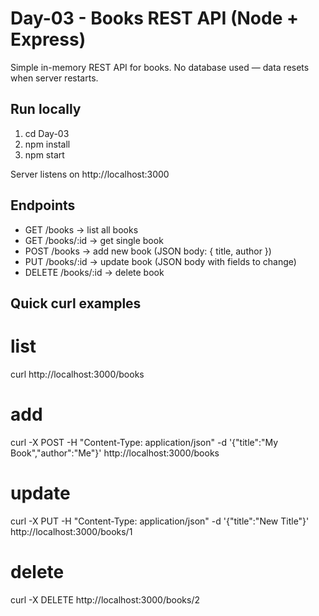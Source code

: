 # Day-03 - Books REST API (Node + Express)

Simple in-memory REST API for books. No database used — data resets when server restarts.

## Run locally

1. cd Day-03
2. npm install
3. npm start

Server listens on http://localhost:3000

## Endpoints

- GET /books -> list all books
- GET /books/:id -> get single book
- POST /books -> add new book (JSON body: { title, author })
- PUT /books/:id -> update book (JSON body with fields to change)
- DELETE /books/:id -> delete book

## Quick curl examples

# list

curl http://localhost:3000/books

# add

curl -X POST -H "Content-Type: application/json" -d '{"title":"My Book","author":"Me"}' http://localhost:3000/books

# update

curl -X PUT -H "Content-Type: application/json" -d '{"title":"New Title"}' http://localhost:3000/books/1

# delete

curl -X DELETE http://localhost:3000/books/2
